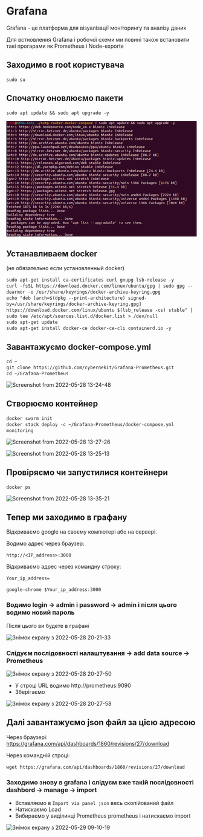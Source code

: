 # Grafana

Grafana - це платформа для візуалізації моніторингу та аналізу даних

Для встновлення Grafana і робочої схеми ми повині також встановити такі прогарами як Prometheus і Node-exporte

## Заходимо в root користувача
```
sudo su

```

## Спочатку оновлюємо пакети
```
sudo apt update && sudo apt upgrade -y

```
![Image text](https://github.com/cybernekit/RouterSetupGuide/blob/main/img/Screenshot%20from%202022-05-17%2016-49-11.png)
## Устанавливаем docker
(не обязательно если установленный docker)
```
sudo apt-get install ca-certificates curl gnupg lsb-release -y
curl -fsSL https://download.docker.com/linux/ubuntu/gpg | sudo gpg --dearmor -o /usr/share/keyrings/docker-archive-keyring.gpg
echo "deb [arch=$(dpkg --print-architecture) signed-by=/usr/share/keyrings/docker-archive-keyring.gpg] https://download.docker.com/linux/ubuntu $(lsb_release -cs) stable" | sudo tee /etc/apt/sources.list.d/docker.list > /dev/null
sudo apt-get update
sudo apt-get install docker-ce docker-ce-cli containerd.io -y

```
## Завантажуємо docker-compose.yml
```
cd ~
git clone https://github.com/cybernekit/Grafana-Prometheus.git
cd ~/Grafana-Prometheus

```
![Screenshot from 2022-05-28 13-24-48](https://user-images.githubusercontent.com/59205554/170821373-17d41ca2-0a57-4721-a64d-1dce8ee9f8a3.png)

## Створюємо контейнер
```
docker swarm init
docker stack deploy -c ~/Grafana-Prometheus/docker-compose.yml monitoring

```
![Screenshot from 2022-05-28 13-27-26](https://user-images.githubusercontent.com/59205554/170821426-25288648-174f-4687-a245-08a4746925a9.png)

![Screenshot from 2022-05-28 13-25-13](https://user-images.githubusercontent.com/59205554/170821366-794d7c42-8f30-43fb-8281-30aa0b98c5b5.png)

## Провіряємо чи запустилися контейнери
```
docker ps

```

![Screenshot from 2022-05-28 13-35-21](https://user-images.githubusercontent.com/59205554/170821748-022e38d8-d824-465a-8979-334cff2ca31f.png)

## Тепер ми заходимо в графану 
Відкриваємо google на своєму компютері або на сервері. 

Водимо адрес через браузер:
```
http://<IP_address>:3000
```
Відкриваємо адрес через командну строку:
```
Your_ip_address=
```
```
google-chrome $Your_ip_address:3000

```

### Водимо login -> admin i password -> admin і після цього водимо новий пароль
Після цього ви будете в графані

![Знімок екрану з 2022-05-28 20-21-33](https://user-images.githubusercontent.com/59205554/170854500-9ef1d80c-6d52-47e8-a5e2-ceda1089cff3.png)



### Слідуєм послідовності налаштування -> add data source -> Prometheus
![Знімок екрану з 2022-05-28 20-27-50](https://user-images.githubusercontent.com/59205554/170854513-8c596b84-5bd8-4721-bac5-e9b4f654b6d6.png)

* У строці URL водимо http://prometheus:9090
* Зберігаємо

![Знімок екрану з 2022-05-28 20-27-58](https://user-images.githubusercontent.com/59205554/170854532-39963456-30ee-4dd6-9912-725ae2b425f7.png)


## Далі завантажуємо json файл за цією адресою
Через браузері:
https://grafana.com/api/dashboards/1860/revisions/27/download

Через командній строці:
```
wget https://grafana.com/api/dashboards/1860/revisions/27/download
```
### Заходимо знову в grafana і слідуєм вже такій послідовності dashbord -> manage -> import

* Вставляємо в ```Import via panel json``` весь скопійований файл
* Натискаємо Load
* Вибираємо у виділинці Prometheus  prometheus і натискаємо import

![Знімок екрану з 2022-05-29 09-10-19](https://user-images.githubusercontent.com/59205554/170854796-f8b8424f-ef28-4df9-8f65-33a229d19e69.png)


